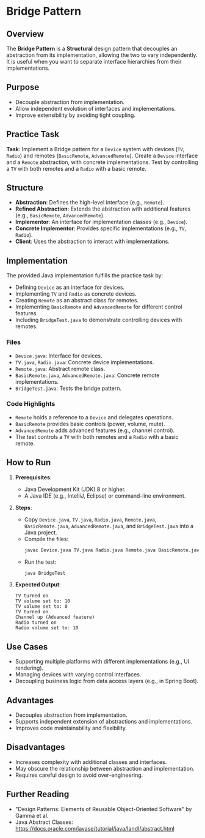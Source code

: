 # Bridge Pattern

## Overview
The **Bridge Pattern** is a **Structural** design pattern that decouples an abstraction from its implementation, allowing the two to vary independently. It is useful when you want to separate interface hierarchies from their implementations.

## Purpose
- Decouple abstraction from implementation.
- Allow independent evolution of interfaces and implementations.
- Improve extensibility by avoiding tight coupling.

## Practice Task
**Task**: Implement a Bridge pattern for a `Device` system with devices (`TV`, `Radio`) and remotes (`BasicRemote`, `AdvancedRemote`). Create a `Device` interface and a `Remote` abstraction, with concrete implementations. Test by controlling a `TV` with both remotes and a `Radio` with a basic remote.

## Structure
- **Abstraction**: Defines the high-level interface (e.g., `Remote`).
- **Refined Abstraction**: Extends the abstraction with additional features (e.g., `BasicRemote`, `AdvancedRemote`).
- **Implementor**: An interface for implementation classes (e.g., `Device`).
- **Concrete Implementor**: Provides specific implementations (e.g., `TV`, `Radio`).
- **Client**: Uses the abstraction to interact with implementations.

## Implementation
The provided Java implementation fulfills the practice task by:
- Defining `Device` as an interface for devices.
- Implementing `TV` and `Radio` as concrete devices.
- Creating `Remote` as an abstract class for remotes.
- Implementing `BasicRemote` and `AdvancedRemote` for different control features.
- Including `BridgeTest.java` to demonstrate controlling devices with remotes.

### Files
- `Device.java`: Interface for devices.
- `TV.java`, `Radio.java`: Concrete device implementations.
- `Remote.java`: Abstract remote class.
- `BasicRemote.java`, `AdvancedRemote.java`: Concrete remote implementations.
- `BridgeTest.java`: Tests the bridge pattern.

### Code Highlights
- `Remote` holds a reference to a `Device` and delegates operations.
- `BasicRemote` provides basic controls (power, volume, mute).
- `AdvancedRemote` adds advanced features (e.g., channel control).
- The test controls a `TV` with both remotes and a `Radio` with a basic remote.

## How to Run
1. **Prerequisites**:
   - Java Development Kit (JDK) 8 or higher.
   - A Java IDE (e.g., IntelliJ, Eclipse) or command-line environment.

2. **Steps**:
   - Copy `Device.java`, `TV.java`, `Radio.java`, `Remote.java`, `BasicRemote.java`, `AdvancedRemote.java`, and `BridgeTest.java` into a Java project.
   - Compile the files:
     ```bash
     javac Device.java TV.java Radio.java Remote.java BasicRemote.java AdvancedRemote.java BridgeTest.java
     ```
   - Run the test:
     ```bash
     java BridgeTest
     ```

3. **Expected Output**:
   ```
   TV turned on
   TV volume set to: 10
   TV volume set to: 0
   TV turned on
   Channel up (Advanced feature)
   Radio turned on
   Radio volume set to: 10
   ```

## Use Cases
- Supporting multiple platforms with different implementations (e.g., UI rendering).
- Managing devices with varying control interfaces.
- Decoupling business logic from data access layers (e.g., in Spring Boot).

## Advantages
- Decouples abstraction from implementation.
- Supports independent extension of abstractions and implementations.
- Improves code maintainability and flexibility.

## Disadvantages
- Increases complexity with additional classes and interfaces.
- May obscure the relationship between abstraction and implementation.
- Requires careful design to avoid over-engineering.

## Further Reading
- "Design Patterns: Elements of Reusable Object-Oriented Software" by Gamma et al.
- Java Abstract Classes: https://docs.oracle.com/javase/tutorial/java/IandI/abstract.html
